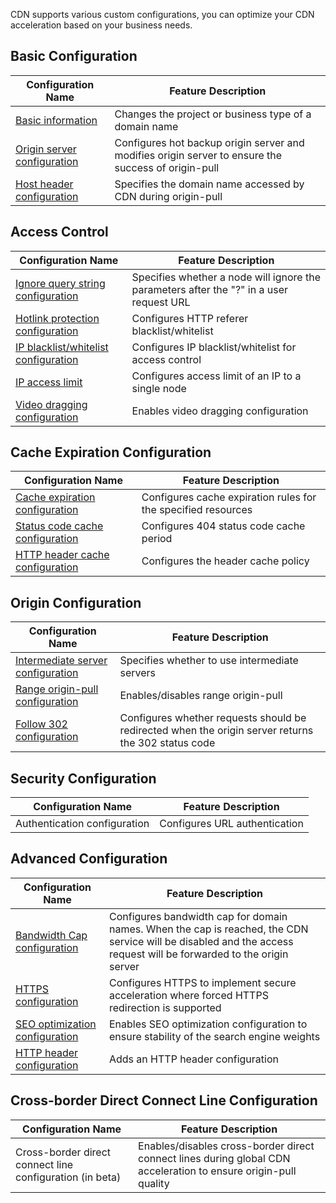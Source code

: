 CDN supports various custom configurations, you can optimize your CDN acceleration based on your business needs.

## Basic Configuration
| Configuration Name | Feature Description |
| ------------------------------------------------------------ | -------------------------------------- |
| [Basic information](https://intl.cloud.tencent.com/doc/product/228/7864) | Changes the project or business type of a domain name |
| [Origin server configuration](https://intl.cloud.tencent.com/doc/product/228/6289) | Configures hot backup origin server and modifies origin server to ensure the success of origin-pull |
| [Host header configuration](https://intl.cloud.tencent.com/doc/product/228/6293) | Specifies the domain name accessed by CDN during origin-pull |

## Access Control
| Configuration Name | Feature Description |
| ---------------------------------------- | ------------------------- |
| [Ignore query string configuration](https://intl.cloud.tencent.com/doc/product/228/6291) | Specifies whether a node will ignore the parameters after the "?" in a user request URL |
| [Hotlink protection configuration](https://intl.cloud.tencent.com/doc/product/228/6292) | Configures HTTP referer blacklist/whitelist |
| [IP blacklist/whitelist configuration](https://intl.cloud.tencent.com/doc/product/228/6298) | Configures IP blacklist/whitelist for access control |
| [IP access limit](https://intl.cloud.tencent.com/doc/product/228/6420) | Configures access limit of an IP to a single node |
| [Video dragging configuration](https://intl.cloud.tencent.com/doc/product/228/8111) | Enables video dragging configuration |


## Cache Expiration Configuration
| Configuration Name | Feature Description |
| ---------------------------------------- | ----------------- |
| [Cache expiration configuration](https://intl.cloud.tencent.com/doc/product/228/6290) | Configures cache expiration rules for the specified resources |
| [Status code cache configuration](https://intl.cloud.tencent.com/doc/product/228/6290) | Configures 404 status code cache period |
| [HTTP header cache configuration](https://intl.cloud.tencent.com/doc/product/228/6290) | Configures the header cache policy |

## Origin Configuration
| Configuration Name | Feature Description |
| ---------------------------------------- | -------------------- |
| [Intermediate server configuration](https://intl.cloud.tencent.com/doc/product/228/6294) | Specifies whether to use intermediate servers |
| [Range origin-pull configuration](https://intl.cloud.tencent.com/doc/product/228/7184) | Enables/disables range origin-pull |
| [Follow 302 configuration](https://intl.cloud.tencent.com/doc/product/228/7183) | Configures whether requests should be redirected when the origin server returns the 302 status code |

## Security Configuration

| Configuration Name | Feature Description |
| ------------------------------------------------------------ | ------------- |
| Authentication configuration | Configures URL authentication |

## Advanced Configuration

| Configuration Name | Feature Description |
| ---------------------------------------- | -------------------------------- |
| [Bandwidth Cap configuration](https://intl.cloud.tencent.com/doc/product/228/7541) | Configures bandwidth cap for domain names. When the cap is reached, the CDN service will be disabled and the access request will be forwarded to the origin server |
| [HTTPS configuration](https://intl.cloud.tencent.com/doc/product/228/6295) | Configures HTTPS to implement secure acceleration where forced HTTPS redirection is supported |
| [SEO optimization configuration](https://intl.cloud.tencent.com/doc/product/228/6297) | Enables SEO optimization configuration to ensure stability of the search engine weights |
| [HTTP header configuration](https://intl.cloud.tencent.com/doc/product/228/6296) | Adds an HTTP header configuration |

## Cross-border Direct Connect Line Configuration
| Configuration Name | Feature Description |
| ---------------------- | ------------------------------------------------ |
| Cross-border direct connect line configuration (in beta) | Enables/disables cross-border direct connect lines during global CDN acceleration to ensure origin-pull quality |

